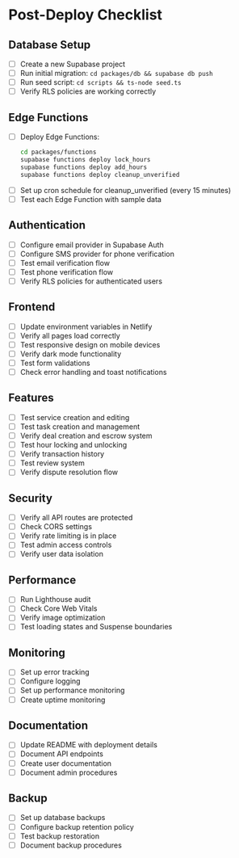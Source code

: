 # Post-Deploy Checklist

## Database Setup
- [ ] Create a new Supabase project
- [ ] Run initial migration: `cd packages/db && supabase db push`
- [ ] Run seed script: `cd scripts && ts-node seed.ts`
- [ ] Verify RLS policies are working correctly

## Edge Functions
- [ ] Deploy Edge Functions:
  ```bash
  cd packages/functions
  supabase functions deploy lock_hours
  supabase functions deploy add_hours
  supabase functions deploy cleanup_unverified
  ```
- [ ] Set up cron schedule for cleanup_unverified (every 15 minutes)
- [ ] Test each Edge Function with sample data

## Authentication
- [ ] Configure email provider in Supabase Auth
- [ ] Configure SMS provider for phone verification
- [ ] Test email verification flow
- [ ] Test phone verification flow
- [ ] Verify RLS policies for authenticated users

## Frontend
- [ ] Update environment variables in Netlify
- [ ] Verify all pages load correctly
- [ ] Test responsive design on mobile devices
- [ ] Verify dark mode functionality
- [ ] Test form validations
- [ ] Check error handling and toast notifications

## Features
- [ ] Test service creation and editing
- [ ] Test task creation and management
- [ ] Verify deal creation and escrow system
- [ ] Test hour locking and unlocking
- [ ] Verify transaction history
- [ ] Test review system
- [ ] Verify dispute resolution flow

## Security
- [ ] Verify all API routes are protected
- [ ] Check CORS settings
- [ ] Verify rate limiting is in place
- [ ] Test admin access controls
- [ ] Verify user data isolation

## Performance
- [ ] Run Lighthouse audit
- [ ] Check Core Web Vitals
- [ ] Verify image optimization
- [ ] Test loading states and Suspense boundaries

## Monitoring
- [ ] Set up error tracking
- [ ] Configure logging
- [ ] Set up performance monitoring
- [ ] Create uptime monitoring

## Documentation
- [ ] Update README with deployment details
- [ ] Document API endpoints
- [ ] Create user documentation
- [ ] Document admin procedures

## Backup
- [ ] Set up database backups
- [ ] Configure backup retention policy
- [ ] Test backup restoration
- [ ] Document backup procedures 
